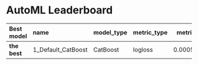 # AutoML Leaderboard

| Best model   | name               | model_type   | metric_type   |   metric_value |   train_time | Link                                         |
|:-------------|:-------------------|:-------------|:--------------|---------------:|-------------:|:---------------------------------------------|
| **the best** | 1_Default_CatBoost | CatBoost     | logloss       |    0.000580915 |        20.86 | [Results link](1_Default_CatBoost/README.md) |
